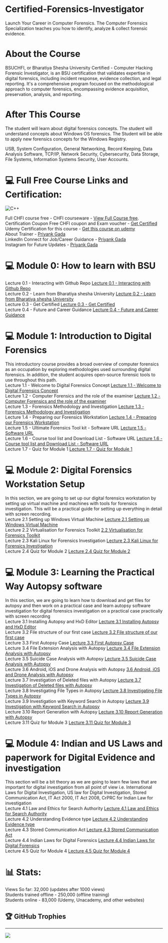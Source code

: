 # Certified-Forensics-Investigator
Launch Your Career in Computer Forensics. The Computer Forensics Specialization teaches you how to identify, analyze &amp; collect forensic evidence.  </br>

# About the Course
BSUCHFI, or Bharatiya Shesha University Certified - Computer Hacking Forensic Investigator, is an BSU certification that validates expertise in digital forensics, including incident response, evidence collection, and legal reporting. It's a comprehensive program focused on the methodological approach to computer forensics, encompassing evidence acquisition, preservation, analysis, and reporting.  </br>

# After This Course
The student will learn about digital forensics concepts.
The student will understand concepts about Windows OS forensics.
The Student will be able to apply new forensics concepts for the Windows Registry.

USB, System Configuration, General Networking, Record Keeping, Data Analysis Software, TCP/IP, Network Security, Cybersecurity, Data Storage, File Systems, Information Systems Security, User Accounts.


# 💻 Full Free Course Links and Certification:  </br>
![C++](https://img.shields.io/badge/c++-%2300599C.svg?style=for-the-badge&logo=c%2B%2B&logoColor=white)  </br>

Full CHFI course free - CHFI courseware - [View Full Course free](https://www.youtube.com/watch?v=X3-bTQpx7T8&list=PLNoxDhp7acwq_hxQxHotIgRZG-GVzi5x5).  </br>
Certification Coupon Free CHFI coupon and Exam voucher - [Get Certified](https://www.iSerpent.com)  </br>
Udemy Certification for this course - [Get this course on udemy](https://www.udemy.com/user/priyank-gada/)  </br>
About Trainer - [Priyank Gada](https://www.priyankgada.com)  </br>
LinkedIn Connect for Job/Career Guidance - [Priyank Gada](https://www.linkedin.com/in/priyankgada)  </br>
Instagram for Future Updates - [Priyank Gada](https://www.instagram.com/gada.priyank)  </br>

# 💻 Module 0: How to learn with BSU
Lecture 0.1 - Interacting with Github Repo [Lecture 0.1 - Interacting with Github Repo](https://youtu.be/f_Dkyvmp_eg) </br>
Lecture 0.2 - Learn from Bharatiya shesha University [Lecture 0.2 - Learn from Bharatiya shesha University](https://youtu.be/BhZJFEu24pk) </br>
Lecture 0.3 - Get Certified [Lecture 0.3 - Get Certified](https://youtu.be/H_NtGdbw_G0) </br>
Lecture 0.4 - Future and Career Guidance [Lecture 0.4 - Future and Career Guidance](https://youtu.be/8G0WqWeDHwk) </br>

# 💻 Module 1: Introduction to Digital Forensics
This introductory course provides a broad overview of computer forensics as an occupation by exploring methodologies used surrounding digital forensics. In addition, the student acquires open-source forensic tools to use throughout this path. </br>
Lecture 1.1 - Welcome to Digital Forensics Concept [Lecture 1.1 - Welcome to Digital Forensics Concept](https://www.youtube.com/watch?v=X3-bTQpx7T8&list=PLNoxDhp7acwq_hxQxHotIgRZG-GVzi5x5) </br>
Lecture 1.2 - Computer Forensics and the role of the examiner [Lecture 1.2 - Computer Forensics and the role of the examiner](https://www.youtube.com/watch?v=X3-bTQpx7T8&list=PLNoxDhp7acwq_hxQxHotIgRZG-GVzi5x5) </br>
Lecture 1.3 - Forensics Methodology and Investigation [Lecture 1.3 - Forensics Methodology and Investigation](https://www.youtube.com/watch?v=X3-bTQpx7T8&list=PLNoxDhp7acwq_hxQxHotIgRZG-GVzi5x5) </br>
Lecture 1.4 - Preparing our Forensics Workstation [Lecture 1.4 - Preparing our Forensics Workstation](https://www.youtube.com/watch?v=X3-bTQpx7T8&list=PLNoxDhp7acwq_hxQxHotIgRZG-GVzi5x5) </br>
Lecture 1.5 - Ultimate Forensics Tool kit - Software URL [Lecture 1.5 - Software URL](https://iserpent.com/home/courses?category=computer-forensics) </br>
Lecture 1.6 - Course tool list and Download List - Software URL [Lecture 1.6 - Course tool list and Download List - Software URL](https://iserpent.com/home/courses?category=computer-forensics) </br>
Lecture 1.7 - Quiz for Module 1 [Lecture 1.7 - Quiz for Module 1](https://iserpent.com/home/courses?category=computer-forensics) </br>

# 💻 Module 2: Digital Forensics Workstation Setup
In this section, we are going to set up our digital forensics workstation by setting up virtual machine and machines with tools for forensics investigation. This will be a practical guide for setting up everything in detail with screen recording. </br>
Lecture 2.1 Setting up Windows Virtual Machine [Lecture 2.1 Setting up Windows Virtual Machine](https://iserpent.com/home/courses?category=computer-forensics) </br>
Lecture 2.2 Virtualisation for Forensics Toolkit [2.2 Virtualisation for Forensics Toolkit](https://iserpent.com/home/courses?category=computer-forensics) </br>
Lecture 2.3 Kali Linux for Forensics Investigation [Lecture 2.3 Kali Linux for Forensics Investigation](https://iserpent.com/home/courses?category=computer-forensics) </br>
Lecture 2.4 Quiz for Module 2 [Lecture 2.4 Quiz for Module 2](https://iserpent.com/home/courses?category=computer-forensics) </br>

# 💻 Module 3: Learning the Practical Way Autopsy software
In this section, we are going to learn how to download and get files for autopsy and then work on a practical case and learn autopsy software investigation for digital forensics investigation on a practical case practically with screen recording </br>
Lecture 3.1 Installing Autopsy and HxD Editor [Lecture 3.1 Installing Autopsy and HxD Editor](https://iserpent.com/home/courses?category=computer-forensics) </br>
Lecture 3.2 File structure of our first case [Lecture 3.2 File structure of our first case](https://iserpent.com/home/courses?category=computer-forensics) </br>
Lecture 3.3 First Autopsy Case [Lecture 3.3 First Autopsy Case](https://iserpent.com/home/courses?category=computer-forensics) </br>
Lecture 3.4 File Extension Analysis with Autopsy [Lecture 3.4 File Extension Analysis with Autopsy](https://iserpent.com/home/courses?category=computer-forensics) </br>
Lecture 3.5 Suicide Case Analysis with Autopsy [Lecture 3.5 Suicide Case Analysis with Autopsy](https://iserpent.com/home/courses?category=computer-forensics) </br>
Lecture 3.6 Android, iOS and Drone Analysis with Autopsy [3.6 Android, iOS and Drone Analysis with Autopsy](https://iserpent.com/home/courses?category=computer-forensics) </br>
Lecture 3.7 Investigation of Deleted files with Autopsy [Lecture 3.7 Investigation of Deleted files with Autopsy](https://iserpent.com/home/courses?category=computer-forensics) </br>
Lecture 3.8 Investigating File Types in Autopsy [Lecture 3.8 Investigating File Types in Autopsy](https://iserpent.com/home/courses?category=computer-forensics) </br>
Lecture 3.9 Investigation with Keyword Search in Autopsy [Lecture 3.9 Investigation with Keyword Search in Autopsy](https://iserpent.com/home/courses?category=computer-forensics) </br>
Lecture 3.10 Report Generation with Autopsy [Lecture 3.10 Report Generation with Autopsy](https://iserpent.com/home/courses?category=computer-forensics) </br>
Lecture 3.11 Quiz for Module 3 [Lecture 3.11 Quiz for Module 3](https://iserpent.com/home/courses?category=computer-forensics) </br>

# 💻 Module 4: Indian and US Laws and paperwork for Digital Evidence and investigation
This section will be a bit theory as we are going to learn few laws that are important for digital investigation from all point of view i.e. International Laws for Digital Investigation, US law for Digital Investigation, Stored Communication Act, IT Act 2000, IT Act 2008, CrPRC for Indian Law for investigation </br>
Lecture 4.1 Law and Ethics for Search Authority [Lecture 4.1 Law and Ethics for Search Authority](https://iserpent.com/home/courses?category=computer-forensics) </br>
Lecture 4.2 Understanding Evidence type [Lecture 4.2 Understanding Evidence type](https://iserpent.com/home/courses?category=computer-forensics) </br>
Lecture 4.3 Stored Communication Act [Lecture 4.3 Stored Communication Act](https://iserpent.com/home/courses?category=computer-forensics) </br>
Lecture 4.4 Indian Laws for Digital Forensics [Lecture 4.4 Indian Laws for Digital Forensics](https://iserpent.com/home/courses?category=computer-forensics) </br>
Lecture 4.5 Quiz for Module 4 [Lecture 4.5 Quiz for Module 4](https://iserpent.com/home/courses?category=computer-forensics) </br>


# 📊 Stats:

Views So far: 32,000 (updates after 1000 views) </br>
Students trained offline - 250,000 (offline training)  </br>
Students online - 83,000 (Udemy, Unacademy, and other websites)  </br>

## 🏆 GitHub Trophies

---
[![](https://visitcount.itsvg.in/api?id=gadapriyank&icon=0&color=0)](https://visitcount.itsvg.in)


